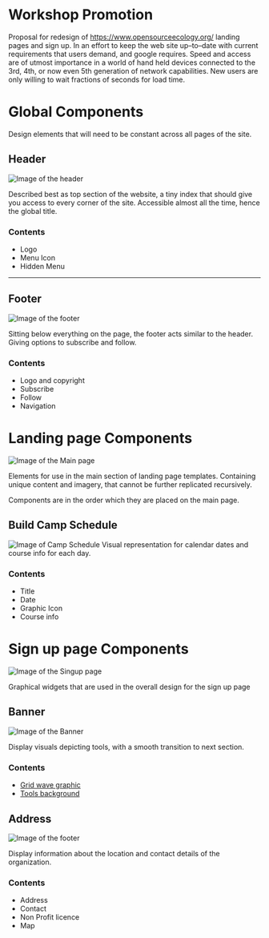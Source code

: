 # Workshop Promotion
Proposal for redesign of https://www.opensourceecology.org/ landing pages and sign up. In an effort to keep the web site up–to–date with current requirements that users demand, and google requires. Speed and access are of utmost importance in a world of hand held devices connected to the 3rd, 4th, or now even 5th generation of network capabilities. New users are only willing to wait fractions of seconds for load time.


# Global Components
Design elements that will need to be constant across all pages of the site.

## Header
<p align="center" style="background-color: #efefef;">

![Image of the header](https://github.com/shaunmac/workshop-promotion/blob/master/images/header.jpg "Logo to the left menu icon to the right")

</p>

Described best as top section of the website, a tiny index that should give you access to every corner of the site. Accessible almost all the time, hence the global title.

### Contents
- Logo
- Menu Icon
- Hidden Menu

---

## Footer
![Image of the footer](https://github.com/shaunmac/workshop-promotion/blob/master/images/footer.jpg "Logo top links below")

Sitting below everything on the page, the footer acts similar to the header. Giving options to subscribe and follow.

### Contents
- Logo and copyright
- Subscribe
- Follow
- Navigation


# Landing page Components

![Image of the Main page](https://github.com/shaunmac/workshop-promotion/blob/master/images/overview_landing.jpg "Over view of landing page")

Elements for use in the main section of landing page templates. Containing unique content and imagery, that cannot be further replicated recursively.

Components are in the order which they are placed on the main page.

## Build Camp Schedule
![Image of Camp Schedule](https://github.com/shaunmac/workshop-promotion/blob/master/images/content_buildcamp.jpg "Over view of signup page")
Visual representation for calendar dates and course info for each day.

### Contents
- Title
- Date
- Graphic Icon
- Course info


# Sign up page Components
![Image of the Singup page](https://github.com/shaunmac/workshop-promotion/blob/master/images/overview_singup.jpg "Over view of signup page")

Graphical widgets that are used in the overall design for the sign up page

## Banner
![Image of the Banner](https://github.com/shaunmac/workshop-promotion/blob/master/images/content_banner.jpg "Logo top")

Display visuals depicting tools, with a smooth transition to next section.

### Contents
- [Grid wave graphic ](https://graphicriver.net/item/gradient-network-wave-backgrounds/20262014?utm_source=Iterable&utm_medium=email&utm_campaign=market_email_blast_m_ffom_engaged_jan5_2021)
- [Tools background](https://unsplash.com/photos/NL_DF0Klepc)

## Address

![Image of the footer](https://github.com/shaunmac/workshop-promotion/blob/master/images/content_address.jpg "Logo top")


Display information about the location and contact details of the organization.

### Contents
- Address
- Contact
- Non Profit licence
- Map




